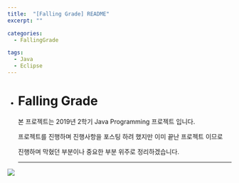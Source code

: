 ```yaml
---
title:  "[Falling Grade] README"
excerpt: ""

categories:
  - FallingGrade

tags:
  - Java
  - Eclipse
---
```


- # Falling Grade

  본 프로젝트는 2019년 2학기 Java Programming 프로젝트 입니다.

  프로젝트를 진행하며 진행사항을 포스팅 하려 했지만 이미 끝난 프로젝트 이므로

  진행하며 막혔던 부분이나 중요한 부분 위주로 정리하겠습니다.
  
  ***
  
  

![](https://nam-ki-bok.github.io/KibokWebPortfolio/images/FallingGrade/XD_image.png)
